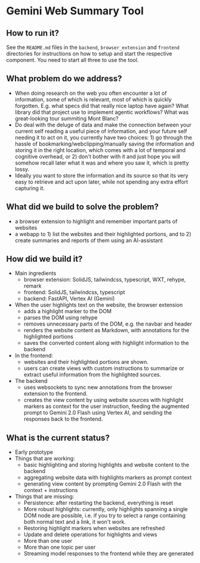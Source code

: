 # Gemini Web Summary Tool

## How to run it?

See the `README.md` files in the `backend`, `browser_extension` and `frontend` directories for instructions on how to setup and start the respective component.
You need to start all three to use the tool.

## What problem do we address?

- When doing research on the web you often encounter a lot of information, some of which is relevant, most of which is quickly forgotten. E.g. what specs did that really nice laptop have again? What library did that project use to implement agentic workflows? What was great-looking tour summiting Mont Blanc?
- Do deal with the deluge of data and make the connection between your current self reading a useful piece of information, and your future self needing it to act on it, you currently have two choices: 1) go through the hassle of bookmarking/webclipping/manually saving the information and storing it in the right location, which comes with a lot of temporal and cognitive overhead, or 2) don't bother with it and just hope you will somehow recall later what it was and where you saw it, which is pretty lossy.
- Ideally you want to store the information and its source so that its very easy to retrieve and act upon later, while not spending any extra effort capturing it.

## What did we build to solve the problem?

- a browser extension to highlight and remember important parts of websites
- a webapp to 1) list the websites and their highlighted portions, and to 2) create summaries and reports of them using an AI-assistant

## How did we build it?

- Main ingredients
  - browser extension: SolidJS, tailwindcss, typescript, WXT, rehype, remark
  - frontend: SolidJS, tailwindcss, typescript
  - backend: FastAPI, Vertex AI (Gemini)
- When the user highlights text on the website, the browser extension
  - adds a highlight marker to the DOM
  - parses the DOM using rehype
  - removes unnecessary parts of the DOM, e.g. the navbar and header
  - renders the website content as Markdown, with annotations for the highlighted portions
  - saves the converted content along with highlight information to the backend
- In the frontend:
  - websites and their highlighted portions are shown.
  - users can create views with custom instructions to summarize or extract useful information from the highlighted sources.
- The backend
  - uses websockets to sync new annotations from the browser extension to the frontend.
  - creates the view content by using website sources with highlight markers as context for the user instruction, feeding the augmented prompt to Gemini 2.0 Flash using Vertex AI, and sending the responses back to the frontend.

## What is the current status?

- Early prototype
- Things that are working:
  - basic highlighting and storing highlights and website content to the backend
  - aggregating website data with highlights markers as prompt context
  - generating view content by prompting Gemini 2.0 Flash with the context + instructions
- Things that are missing:
  - Persistence: after restarting the backend, everything is reset
  - More robust highlights: currently, only highlights spanning a single DOM node are possible, i.e. if you try to select a range containing both normal text and a link, it won't work.
  - Restoring highlight markers when websites are refreshed
  - Update and delete operations for highlights and views
  - More than one user
  - More than one topic per user
  - Streaming model responses to the frontend while they are generated
